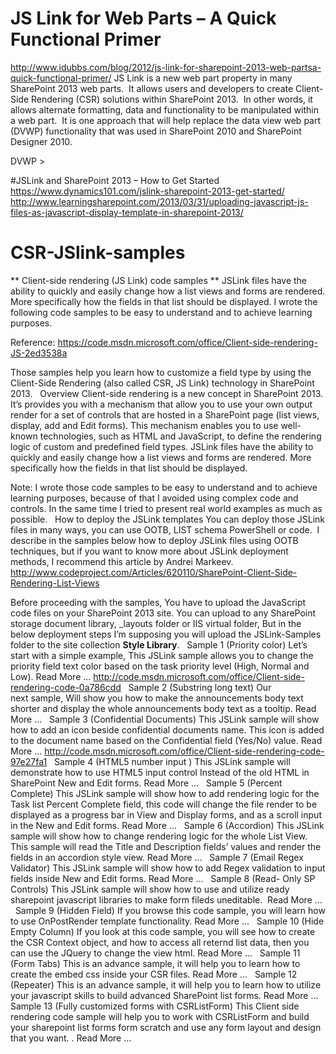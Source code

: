 # JS Link for Web Parts – A Quick Functional Primer
http://www.idubbs.com/blog/2012/js-link-for-sharepoint-2013-web-partsa-quick-functional-primer/
JS Link is a new web part property in many SharePoint 2013 web parts.  It allows users and developers to create Client-Side Rendering (CSR) solutions within SharePoint 2013.  In other words, it allows alternate formatting, data and functionality to be manipulated within a web part.  It is one approach that will help replace the data view web part (DVWP) functionality that was used in SharePoint 2010 and SharePoint Designer 2010.

DVWP > 

#JSLink and SharePoint 2013 – How to Get Started
https://www.dynamics101.com/jslink-sharepoint-2013-get-started/
http://www.learningsharepoint.com/2013/03/31/uploading-javascript-js-files-as-javascript-display-template-in-sharepoint-2013/

# CSR-JSlink-samples




** Client-side rendering (JS Link) code samples **
JSLink files have the ability to quickly and easily change how a list views and forms are rendered. More specifically how the fields in that list should be displayed. I wrote the following code samples to be easy to understand and to achieve learning purposes.

Reference: 
https://code.msdn.microsoft.com/office/Client-side-rendering-JS-2ed3538a

Those samples help you learn how to customize a field type by using the Client-Side Rendering (also called CSR, JS Link) technology in SharePoint 2013.
 
Overview
Client-side rendering is a new concept in SharePoint 2013. It’s provides you with a mechanism that allow you to use your own output render for a set of controls that are hosted in a SharePoint page (list views, display, add and Edit forms). This mechanism enables you to use well-known technologies, such as HTML and JavaScript, to define the rendering logic of custom and predefined field types.
JSLink files have the ability to quickly and easily change how a list views and forms are rendered. More specifically how the fields in that list should be displayed.

Note: I wrote those code samples to be easy to understand and to achieve learning purposes, because of that I avoided using complex code and controls. In the same time I tried to present real world examples as much as possible.
 
How to deploy the JSLink templates
You can deploy those JSLink files in many ways, you can use OOTB, LIST schema PowerShell or code.  
I describe in the samples below how to deploy JSLink files using OOTB techniques, 
but if you want to know more about JSLink deployment methods, I recommend this article by Andrei Markeev. 
http://www.codeproject.com/Articles/620110/SharePoint-Client-Side-Rendering-List-Views

Before proceeding with the samples, You have to upload the JavaScript code files on your SharePoint 2013 site. 
You can upload to any SharePoint storage document library, _layouts folder or IIS virtual folder, 
But in the below deployment steps I’m supposing you will upload the JSLink-Samples folder to the site collection **Style Library**.
 
Sample 1 (Priority color)
Let’s start with a simple example, This JSLink sample allows you to change the priority field text color based on the task priority level (High, Normal and Low).
Read More ... http://code.msdn.microsoft.com/office/Client-side-rendering-code-0a786cdd
 
Sample 2 (Substring long text)
Our next sample, Will show you how to make the announcements body text shorter and display the whole announcements body text as a tooltip.
Read More ...
 
Sample 3 (Confidential Documents)
This JSLink sample will show how to add an icon beside confidential documents name. This icon is added to the document name based on the Confidential field (Yes/No) value.
Read More ... http://code.msdn.microsoft.com/office/Client-side-rendering-code-97e27fa1 
 
Sample 4 (HTML5 number input )
This JSLink sample will demonstrate how to use HTML5 input control Instead of the old HTML in SharePoint New and Edit forms.
Read More ...
 
Sample 5 (Percent Complete)
This JSLink sample will show how to add rendering logic for the Task list Percent Complete field, this code will change the file render to be displayed as a progress bar in View and Display forms, and as a scroll input in the New and Edit forms.
Read More ...
 
Sample 6 (Accordion)
This JSLink sample will show how to change rendering logic for the whole List View. This sample will read the Title and Description fields’ values and render the fields in an accordion style view.
Read More ...
 
Sample 7 (Email Regex Validator)
This JSLink sample will show how to add Regex validation to input fields inside New and Edit forms.
Read More ...
 
Sample 8 (Read- Only SP Controls)
This JSLink sample will show how to use and utilize ready sharepoint javascript libraries to make form fileds uneditable. 
Read More ...
 
Sample 9 (Hidden Field)
If you browse this code sample, you will learn how to use OnPostRender template functionality.
Read More ...
 
Sample 10 (Hide Empty Column)
If you look at this code sample, you will see how to create the CSR Context object, and how to access all reternd list data, then you can use the JQuery to change the view html.
Read More ...
 
Sample 11 (Form Tabs)
This is an advance sample, it will help you to learn how to create the embed css inside your CSR files.
Read More ...
 
Sample 12 (Repeater)
This is an advance sample, it will help you to learn how to utilize your javascript skills to build advanced SharePoint list forms.
Read More ...
 
Sample 13 (Fully customized forms with CSRListForm)
This Client side rendering code sample will help you to work with CSRListForm and build your sharepoint list forms form scratch and use any form layout and design that you want. .
Read More ...
